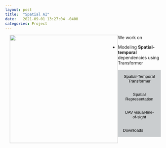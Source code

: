 ```yaml
---
layout: post
title:  "Spatial AI"
date:   2021-09-01 13:27:04 -0400
categories: Project
---
```




<img src="https://wenlu-w.github.io/images/ST-transformer0.png" style="float:left;padding-left: 15px" height=350pt />


We work on 

- Modeling **Spatial-temporal** dependencies using Transformer

<style>
	.dropdown-menu>.active {
           background-color: #333436;
        }
	.img-fluid{border:1px solid #ccc;margin:5px 5px 5px 0px}
	.step_head{font-size:1.25em;color:#333436;font-weight:bold;    border-bottom: 1.3px solid #333436;margin-top:10px;}
	.sub_head{font-size:0.85em;color:#333436;font-weight:bold;margin-bottom:2px;}
	.doc-content p{font-size:0.9em;margin-bottom:2px;}
	h2{font-size:1.25em;}
	.target-title{color:#C03D96;font-weight:bold;text-decoration:underline}
    	/* Style the tab */
	.tab {
	  overflow: hidden;
	  background-color: #cacdcf;
	}

	/* Style the buttons that are used to open the tab content */
	.tab button {
	  background-color: inherit;
	  float: left;
	  border: none;
	  outline: none;
	  cursor: pointer;
	  padding: 14px 16px;
	  transition: 0.3s;
	}

	/* Change background color of buttons on hover */
	.tab button:hover {
	  background-color: #333436;
	}

	/* Create an active/current tablink class */
	.tab button.active {
	  background-color: #333436;
          color: #FFFFFF;
	}

	/* Style the tab content */
	.tabcontent {
	  display: none;
	  padding: 6px 12px;
	  border-top: none;
	}
 </style>



<div class="tab-pane" id="overview_mac">

<div class="tab">
<button class="tablinks" onclick="show(event, 'transformer')">
        Spatial-Temporal Transformer
</button>
<button class="tablinks" onclick="show(event, 'representation')">
        Spatial Representation
</button>
<button class="tablinks" onclick="show(event, 'UAV-VLOS')">
        UAV visual-line-of-sight
</button>
<button class="tablinks" onclick="show(event, 'download')">
        Downloads
</button>
<!--
<button class="tablinks" onclick="show(event, 'use')">
        How to Use
</button>
<button class="tablinks" onclick="show(event, 'contact')">
        Contact Us
</button>
-->
</div>


<div class="tabcontent" id="transformer" style="display:none;">

We work on Transformer variations in capturing spatial and temporal dependencies.  
<br>
<a href=""> <img src="{{ site.url }}{{ site.baseurl }}/images/LCT.png" style="width: 500px; box-shadow: none"></a>
<br>LCT Transformer.<br> 

<a href=""> <img src="{{ site.url }}{{ site.baseurl }}/images/ST-transformer.png" style="width: 350px; box-shadow: none"></a>
<br>
Spatio-Temporal encoding with Transformer <a href="https://dl.acm.org/doi/10.1145/3474717.3484254">pdf</a> <a href="https://github.com/jiang28/Real-Estate-Hotspot-Prediction">code</a>

</div>


<div class="tabcontent" id="representation" style="display:none;">

We focus on fusing spatial information in deep models using representation learning.
<br> 
<a href=""> <img src="{{ site.url }}{{ site.baseurl }}/images/emb_vis.png" style="width: 200px; box-shadow: none"></a>
<a href=""> <img src="{{ site.url }}{{ site.baseurl }}/images/emb_vis_2.png" style="width: 200px; box-shadow: none"></a>
<br>
Predicting Economic Growth by Regional Embedding <a href="https://dl.acm.org/doi/abs/10.1145/3340531.3411882">pdf</a>
<br>
Collectively Learned Multi-level Spatial Embeddings <a href="https://ieeexplore.ieee.org/document/9671927">pdf</a>

</div>


<div class="tabcontent" id="UAV-VLOS" style="display:none;">

A VLOS compliance solution to ground/aerial parcel delivery problem <a href="https://ieeexplore.ieee.org/abstract/document/8788740">pdf</a>
<br>
Multiple ground/aerial parcel delivery problem: a Weighted Road Network Voronoi Diagram based approach <a href="https://link.springer.com/article/10.1007/s10619-021-07347-w">pdf</a>
</div>


<!--1-->
<div class="tabcontent" id="download" style="display:none;">
<h3 class="step_head">Dependency</h3>
<div class="row">
<div class="col-md-6">
Python3<br>
PyTorch
</div>
</div>


<h3 class="step_head">Data</h3>
<div class="row">
<div class="col-md-6">
<a href="https://github.com/jiang28/Real-Estate-Hotspot-Prediction">Link</a> (spatially correlated multiple source data from commercial sites and the public domain in capturing real estate dynamics)
</div>
<div class="col-md-6">
<img src="https://wenlu-w.github.io/images/data-studyarea.png" style="float:left" height=150pt />
</div>
</div>

</div>
<!--1-->


<div class="tabcontent" id="use" style="display:none;">
<h3 class="step_head">Step 1</h3>
<div class="row">
<div class="col-md-6">
<img src="https://wenlu-w.github.io/images/nlidb.png1" style="float:left" height=150pt />
</div>
<div class="col-md-6">
Step 1
</div>
</div>

<h3 class="step_head">Step 2</h3>
<div class="row">
<div class="col-md-6">
<img src="https://wenlu-w.github.io/images/nlidb.png1" style="float:left" height=280pt />
</div>
<div class="col-md-6">
Step 2
</div>
</div>
</div><!--mac_newhybrids-->

<div class="tabcontent" id="contact" style="display:none;">
wenlu.wang.1@gmail.com
</div>




</div>

<script>
	function show(evt, cityName) {
  var i, tabcontent, tablinks;
  
  //Get all elements with class="tabcontent" and hide them
  tabcontent = document.getElementsByClassName("tabcontent");
  for (i = 0; i < tabcontent.length; i++) {
      tabcontent[i].style.display = "none";
  }
  
  // Get all elements with class="tablinks" and remove the class "active"
  tablinks = document.getElementsByClassName("tablinks");
  for (i = 0; i < tablinks.length; i++) {
      tablinks[i].className = tablinks[i].className.replace(" active", "");
  }
  
  // Show the current tab, and add an "active" class to the button that opened the tab
  document.getElementById(cityName).style.display = "block";
      evt.currentTarget.className += " active";
}
function hideshow(id) {
        var e = document.getElementById(id);
        e.style.display = (e.style.display == 'block') ? 'none' : 'none';
}
function showhide(id) {
       	var e = document.getElementById(id);
       	e.style.display = (e.style.display == 'block') ? 'none' : 'block';
}
</script>
